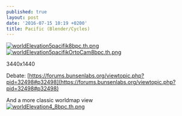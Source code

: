 ```yaml
---
published: true
layout: post
date: '2016-07-15 10:19 +0200'
title: Pacific (Blender/Cycles)
---
```

[![worldElevation5pacifik8bpc.th.png](https://cdn.scrot.moe/images/2016/07/15/worldElevation5pacifik8bpc.th.png)](https://cdn.scrot.moe/images/2016/07/15/worldElevation5pacifik8bpc.png)  
[![worldElevation5pacifikOrtoCam8bpc.th.png](https://cdn.scrot.moe/images/2016/07/15/worldElevation5pacifikOrtoCam8bpc.th.png)](https://cdn.scrot.moe/images/2016/07/15/worldElevation5pacifikOrtoCam8bpc.png)

3440x1440

Debate: [https://forums.bunsenlabs.org/viewtopic.php?pid=32498#p32498](https://forums.bunsenlabs.org/viewtopic.php?pid=32498#p32498)

And a more classic worldmap view  
[![worldElevation4_8bpc.th.png](https://cdn.scrot.moe/images/2016/07/17/worldElevation4_8bpc.th.png)](https://cdn.scrot.moe/images/2016/07/17/worldElevation4_8bpc.png)